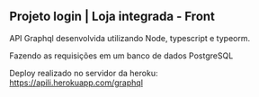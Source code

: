 ## Projeto login | Loja integrada - Front

API Graphql desenvolvida utilizando Node, typescript e typeorm.

Fazendo as requisições em um banco de dados PostgreSQL

Deploy realizado no servidor da heroku: https://apili.herokuapp.com/graphql
